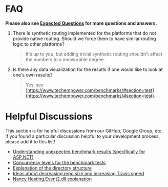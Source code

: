  # FAQ
 __Please also see [Expected
Questions](../Project-Information/Expected-Questions.md) for more questions and
answers.__
 
 1. There is synthetic routing implemented for the platforms that do not provide
native routing. Should we force them to have similar routing logic to other
platforms?
 
     > It's up to you, but adding trivial synthetic routing shouldn't affect the
numbers to a measurable degree.
 
 2. Is there any data visualization for the results if one would like to look at
one's own results?
 
     > Yes, see
[https://www.techempower.com/benchmarks/#section=test](https://www.techempower.com/benchmarks/#section=test).
 
 # Helpful Discussions
 This section is for helpful discussions from our GitHub, Google Group, etc. If
you found a particular discussion helpful to your development process, please
add it to this list!
 
 * [Understanding unexpected benchmark results (specifically for
ASP.NET)](https://github.com/TechEmpower/FrameworkBenchmarks/issues/362)
 * [Concurrency levels for the benchmark
tests](https://github.com/TechEmpower/FrameworkBenchmarks/issues/49)
 * [Explanation of the directory
structure](https://github.com/TechEmpower/FrameworkBenchmarks/issues/448)
 * [Ideas about decreasing repo size and increasing Travis
speed](https://github.com/TechEmpower/FrameworkBenchmarks/issues/1554)
 * [Nancy.Hosting.Event2.dll
explanation](https://github.com/TechEmpower/FrameworkBenchmarks/issues/877)
 
